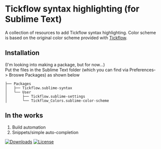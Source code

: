 # Tickflow syntax highlighting (for Sublime Text)
A collection of resources to add Tickflow syntax highlighting.
Color scheme is based on the original color scheme provided with [Tickflow](https://github.com/rhmodding/Tickompiler).

<INSERT EXAMPLE IMAGE HERE>

## Installation
(I'm looking into making a package, but for now...)  
Put the files in the Sublime Text folder (which you can find via Preferences-> Broswe Packages) as shown below

    ├── Packages
    │   ├── Tickflow.sublime-syntax
    │   └── User
    │       ├── Tickflow.sublime-settings
    │       └── Tickflow_Colors.sublime-color-scheme

## In the works
1. Build automation
2. Snippets/simple auto-completion  

[![Downloads](https://img.shields.io/github/downloads/optiMiskit/tickflow-syntax-highlighting-for-sublime/total.svg)](https://github.com/optiMiskit/tickflow-syntax-highlighting-for-sublime/releases)
[![License](https://img.shields.io/badge/License-MIT-green.svg)](https://github.com/optiMiskit/tickflow-syntax-highlighting-for-sublime/blob/main/LICENSE)
